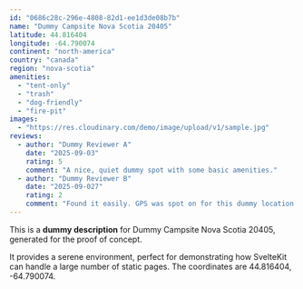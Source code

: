 ```yaml
---
id: "0686c28c-296e-4808-82d1-ee1d3de08b7b"
name: "Dummy Campsite Nova Scotia 20405"
latitude: 44.816404
longitude: -64.790074
continent: "north-america"
country: "canada"
region: "nova-scotia"
amenities:
  - "tent-only"
  - "trash"
  - "dog-friendly"
  - "fire-pit"
images:
  - "https://res.cloudinary.com/demo/image/upload/v1/sample.jpg"
reviews:
  - author: "Dummy Reviewer A"
    date: "2025-09-03"
    rating: 5
    comment: "A nice, quiet dummy spot with some basic amenities."
  - author: "Dummy Reviewer B"
    date: "2025-09-027"
    rating: 2
    comment: "Found it easily. GPS was spot on for this dummy location."
---
```


This is a **dummy description** for Dummy Campsite Nova Scotia 20405, generated for the proof of concept.

It provides a serene environment, perfect for demonstrating how SvelteKit can handle a large number of static pages. The coordinates are 44.816404, -64.790074.
